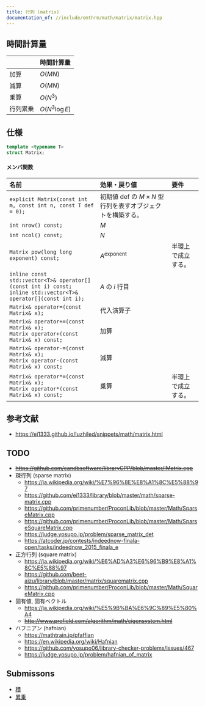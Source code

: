 ```yaml
---
title: 行列 (matrix)
documentation_of: //include/emthrm/math/matrix/matrix.hpp
---
```



## 時間計算量

||時間計算量|
|:--|:--|
|加算|$O(MN)$|
|減算|$O(MN)$|
|乗算|$O(N^3)$|
|行列累乗|$O(N^3 \log{E})$|


## 仕様

```cpp
template <typename T>
struct Matrix;
```

#### メンバ関数

|名前|効果・戻り値|要件|
|:--|:--|:--|
|`explicit Matrix(const int m, const int n, const T def = 0);`|初期値 $\mathrm{def}$ の $M \times N$ 型行列を表すオブジェクトを構築する。||
|`int nrow() const;`|$M$||
|`int ncol() const;`|$N$||
|`Matrix pow(long long exponent) const;`|$A^\mathrm{exponent}$|半環上で成立する。|
|`inline const std::vector<T>& operator[](const int i) const;`<br>`inline std::vector<T>& operator[](const int i);`|$A$ の $i$ 行目||
|`Matrix& operator=(const Matrix& x);`|代入演算子||
|`Matrix& operator+=(const Matrix& x);`<br>`Matrix operator+(const Matrix& x) const;`|加算||
|``Matrix& operator-=(const Matrix& x);``<br>`Matrix operator-(const Matrix& x) const;`|減算||
|`Matrix& operator*=(const Matrix& x);`<br>`Matrix operator*(const Matrix& x) const;`|乗算|半環上で成立する。|


## 参考文献

- https://ei1333.github.io/luzhiled/snippets/math/matrix.html


## TODO

- ~~https://github.com/eandbsoftware/libraryCPP/blob/master/!Matrix.cpp~~
- 疎行列 (sparse matrix)
  - https://ja.wikipedia.org/wiki/%E7%96%8E%E8%A1%8C%E5%88%97
  - https://github.com/ei1333/library/blob/master/math/sparse-matrix.cpp
  - https://github.com/primenumber/ProconLib/blob/master/Math/SparseMatrix.cpp
  - https://github.com/primenumber/ProconLib/blob/master/Math/SparseSquareMatrix.cpp
  - https://judge.yosupo.jp/problem/sparse_matrix_det
  - https://atcoder.jp/contests/indeednow-finala-open/tasks/indeednow_2015_finala_e
- 正方行列 (square matrix)
  - https://ja.wikipedia.org/wiki/%E6%AD%A3%E6%96%B9%E8%A1%8C%E5%88%97
  - https://github.com/beet-aizu/library/blob/master/matrix/squarematrix.cpp
  - https://github.com/primenumber/ProconLib/blob/master/Math/SquareMatrix.cpp
- 固有値, 固有ベクトル
  - https://ja.wikipedia.org/wiki/%E5%9B%BA%E6%9C%89%E5%80%A4
  - ~~http://www.prefield.com/algorithm/math/eigensystem.html~~
- ハフニアン (hafnian)
  - https://mathtrain.jp/pfaffian
  - https://en.wikipedia.org/wiki/Hafnian
  - https://github.com/yosupo06/library-checker-problems/issues/467
  - https://judge.yosupo.jp/problem/hafnian_of_matrix


## Submissons

- [積](https://judge.yosupo.jp/submission/45071)
- [累乗](https://judge.yosupo.jp/submission/172720)
